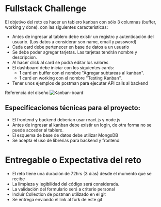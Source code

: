 # Fullstack Challenge

El objetivo del reto es hacer un tablero kanban con sólo 3 columnas (buffer, working y done). con las siguientes características:
- Antes de ingresar al tablero debe existir un registro y autenticación del usuario.   (Los datos a considerar son name, email y password)
- Cada card debe pertenecer en base de datos a un usuario
- Se debe poder agregar tarjetas. Las tarjetas tendrán nombre y descripcion.   
- Al hacer click al card se podrá editar los valores.
- El dashboard debe iniciar con los siguientes cards:
   - 1 card en buffer con el nombre "Agregar subtareas al kanban".
   - 1 card en working con el nombre "Testing Kanban".
- Tener unos ejemplos de postman para ejecutar API calls al backend

Referencia del diseño 
![Kanban-board](https://user-images.githubusercontent.com/11076563/128603762-e0433ea7-36ce-4550-925c-eb68dea8e363.png)

## Especificaciones técnicas para el proyecto:
- El frontend y backend deberian usar react.js y node.js
- Antes de ingresar al kanban debe existir un login, de otra forma no se puede acceder al tablero.
- El esquema de base de datos debe utilizar MongoDB
- Se acepta el uso de librerias para backend y frontend

# Entregable o Expectativa del reto
- El reto tiene una duración de 72hrs (3 días) desde el momento que se recibe
- La limpieza y legibilidad del código será considerada.
- La validación del formulario será a criterio personal
- Incluir Collection de postman utilizado en el git
- Se entrega enviando el link al fork de este git
